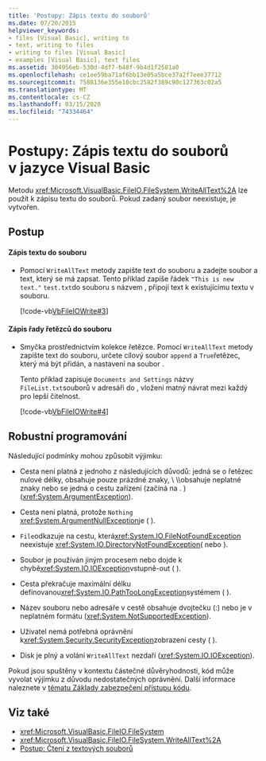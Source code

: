 ```yaml
---
title: 'Postupy: Zápis textu do souborů'
ms.date: 07/20/2015
helpviewer_keywords:
- files [Visual Basic], writing to
- text, writing to files
- writing to files [Visual Basic]
- examples [Visual Basic], text files
ms.assetid: 304956eb-530d-4df7-b48f-9b4d1f2581a0
ms.openlocfilehash: ce1ee59ba71af6bb13e05a5bce37a2f7eee37712
ms.sourcegitcommit: 7588136e355e10cbc2582f389c90c127363c02a5
ms.translationtype: MT
ms.contentlocale: cs-CZ
ms.lasthandoff: 03/15/2020
ms.locfileid: "74334464"
---
```

# <a name="how-to-write-text-to-files-in-visual-basic"></a>Postupy: Zápis textu do souborů v jazyce Visual Basic

Metodu <xref:Microsoft.VisualBasic.FileIO.FileSystem.WriteAllText%2A> lze použít k zápisu textu do souborů. Pokud zadaný soubor neexistuje, je vytvořen.  
  
## <a name="procedure"></a>Postup  
  
#### <a name="to-write-text-to-a-file"></a>Zápis textu do souboru  
  
- Pomocí `WriteAllText` metody zapište text do souboru a zadejte soubor a text, který se má zapsat. Tento příklad zapíše řádek `"This is new text."` `test.txt`do souboru s názvem , připojí text k existujícímu textu v souboru.  
  
     [!code-vb[VbFileIOWrite#3](~/samples/snippets/visualbasic/VS_Snippets_VBCSharp/VbFileIOWrite/VB/Class1.vb#3)]  
  
#### <a name="to-write-a-series-of-strings-to-a-file"></a>Zápis řady řetězců do souboru  
  
- Smyčka prostřednictvím kolekce řetězce. Pomocí `WriteAllText` metody zapište text do souboru, určete cílový soubor `append` a `True`řetězec, který má být přidán, a nastavení na soubor .  
  
     Tento příklad zapisuje `Documents and Settings` názvy `FileList.txt`souborů v adresáři do , vložení matný návrat mezi každý pro lepší čitelnost.  
  
     [!code-vb[VbFileIOWrite#4](~/samples/snippets/visualbasic/VS_Snippets_VBCSharp/VbFileIOWrite/VB/Class1.vb#4)]  
  
## <a name="robust-programming"></a>Robustní programování  

 Následující podmínky mohou způsobit výjimku:  
  
- Cesta není platná z jednoho z následujících důvodů: jedná se o řetězec nulové délky, obsahuje pouze prázdné znaky, \\ \\\\obsahuje neplatné znaky nebo se jedná o cestu zařízení (začíná na . ) (<xref:System.ArgumentException>).  
  
- Cesta není platná, protože `Nothing` <xref:System.ArgumentNullException>je ( ).  
  
- `File`odkazuje na cestu, která<xref:System.IO.FileNotFoundException> neexistuje <xref:System.IO.DirectoryNotFoundException>( nebo ).  
  
- Soubor je používán jiným procesem nebo dojde k chybě<xref:System.IO.IOException>vstupně-out ( ).  
  
- Cesta překračuje maximální délku definovanou<xref:System.IO.PathTooLongException>systémem ( ).  
  
- Název souboru nebo adresáře v cestě obsahuje dvojtečku (:) nebo je v neplatném formátu (<xref:System.NotSupportedException>).  
  
- Uživatel nemá potřebná oprávnění k<xref:System.Security.SecurityException>zobrazení cesty ( ).  
  
- Disk je plný a volání `WriteAllText` nezdaří (<xref:System.IO.IOException>).  
  
 Pokud jsou spuštěny v kontextu částečné důvěryhodnosti, kód může vyvolat výjimku z důvodu nedostatečných oprávnění. Další informace naleznete v [tématu Základy zabezpečení přístupu kódu](../../../../framework/misc/code-access-security-basics.md).  
  
## <a name="see-also"></a>Viz také

- <xref:Microsoft.VisualBasic.FileIO.FileSystem>
- <xref:Microsoft.VisualBasic.FileIO.FileSystem.WriteAllText%2A>
- [Postup: Čtení z textových souborů](../../../../visual-basic/developing-apps/programming/drives-directories-files/how-to-read-from-text-files.md)
